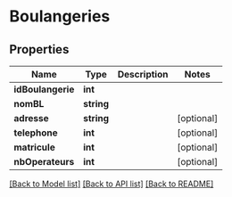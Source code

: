 # Boulangeries

## Properties
Name | Type | Description | Notes
------------ | ------------- | ------------- | -------------
**idBoulangerie** | **int** |  | 
**nomBL** | **string** |  | 
**adresse** | **string** |  | [optional] 
**telephone** | **int** |  | [optional] 
**matricule** | **int** |  | [optional] 
**nbOperateurs** | **int** |  | [optional] 

[[Back to Model list]](../README.md#documentation-for-models) [[Back to API list]](../README.md#documentation-for-api-endpoints) [[Back to README]](../README.md)


